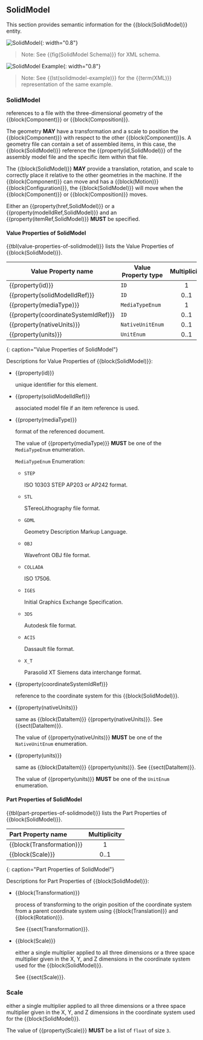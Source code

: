
## SolidModel

This section provides semantic information for the {{block(SolidModel)}} entity.

![SolidModel](figures/SolidModel.png "SolidModel"){: width="0.8"}

> Note: See {{fig(SolidModel Schema)}} for XML schema.

![SolidModel Example](figures/SolidModel%20Example.png "SolidModel Example"){: width="0.8"}

> Note: See {{lst(solidmodel-example)}} for the {{term(XML)}} representation of the same example.

### SolidModel


references to a file with the three-dimensional geometry of the {{block(Component)}} or {{block(Composition)}}.

The geometry **MAY** have a transformation and a scale to position the {{block(Component)}} with respect to the other {{block(Component)}}s. A geometry file can contain a set of assembled items, in this case, the {{block(SolidModel)}} reference the {{property(id,SolidModel)}} of the assembly model file and the specific item within that file.

The {{block(SolidModel)}} **MAY** provide a translation, rotation, and scale to correctly place it relative to the other geometries in the machine. If the {{block(Component)}} can move and has a {{block(Motion)}} {{block(Configuration)}}, the {{block(SolidModel)}} will move when the {{block(Component)}} or {{block(Composition)}} moves.

Either an {{property(href,SolidModel)}} or a {{property(modelIdRef,SolidModel)}} and an {{property(itemRef,SolidModel)}} **MUST** be specified.

#### Value Properties of SolidModel

{{tbl(value-properties-of-solidmodel)}} lists the Value Properties of {{block(SolidModel)}}.

|Value Property name|Value Property type|Multiplicity|
|-|-|:-:|
|{{property(id)}}|`ID`|1|
|{{property(solidModelIdRef)}}|`ID`|0..1|
|{{property(mediaType)}}|`MediaTypeEnum`|1|
|{{property(coordinateSystemIdRef)}}|`ID`|0..1|
|{{property(nativeUnits)}}|`NativeUnitEnum`|0..1|
|{{property(units)}}|`UnitEnum`|0..1|
{: caption="Value Properties of SolidModel"}

Descriptions for Value Properties of {{block(SolidModel)}}:

* {{property(id)}} 

    unique identifier for this element.

* {{property(solidModelIdRef)}} 

    associated model file if an item reference is used.

* {{property(mediaType)}} 

    format of the referenced document.

    The value of {{property(mediaType)}} **MUST** be one of the `MediaTypeEnum` enumeration. 

    `MediaTypeEnum` Enumeration:


    * `STEP` 

        ISO 10303 STEP AP203 or AP242 format.

    * `STL` 

        STereoLithography file format.

    * `GDML` 

        Geometry Description Markup Language.

    * `OBJ` 

        Wavefront OBJ file format.

    * `COLLADA` 

        ISO 17506.

    * `IGES` 

        Initial Graphics Exchange Specification.

    * `3DS` 

        Autodesk file format.

    * `ACIS` 

        Dassault file format.

    * `X_T` 

        Parasolid XT Siemens data interchange format.

* {{property(coordinateSystemIdRef)}} 

    reference to the coordinate system for this {{block(SolidModel)}}.

* {{property(nativeUnits)}} 

    same as {{block(DataItem)}} {{property(nativeUnits)}}. See {{sect(DataItem)}}.

    The value of {{property(nativeUnits)}} **MUST** be one of the `NativeUnitEnum` enumeration. 

* {{property(units)}} 

    same as {{block(DataItem)}} {{property(units)}}. See {{sect(DataItem)}}.

    The value of {{property(units)}} **MUST** be one of the `UnitEnum` enumeration. 

#### Part Properties of SolidModel

{{tbl(part-properties-of-solidmodel)}} lists the Part Properties of {{block(SolidModel)}}.

|Part Property name|Multiplicity|
|:-|:-:|
|{{block(Transformation)}}|1|
|{{block(Scale)}}|0..1|
{: caption="Part Properties of SolidModel"}

Descriptions for Part Properties of {{block(SolidModel)}}:

* {{block(Transformation)}} 

    process of transforming to the origin position of the coordinate system from a parent coordinate system using {{block(Translation)}} and {{block(Rotation)}}.

    See {{sect(Transformation)}}.

* {{block(Scale)}} 

    either a single multiplier applied to all three dimensions or a three space multiplier given in the X, Y, and Z dimensions in the coordinate system used for the {{block(SolidModel)}}.

    See {{sect(Scale)}}.

### Scale


either a single multiplier applied to all three dimensions or a three space multiplier given in the X, Y, and Z dimensions in the coordinate system used for the {{block(SolidModel)}}.


The value of {{property(Scale)}} **MUST** be a list of `float` of size `3`.
